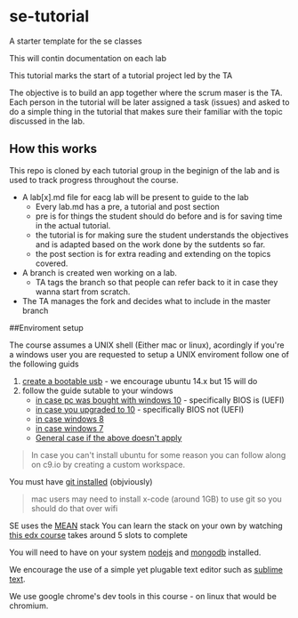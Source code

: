 # se-tutorial

A starter template for the se classes

This will contin documentation on each lab

This tutorial marks the start of a tutorial project led by the TA

The objective is to build an app together where the scrum maser is the TA.
Each person in the tutorial will be later assigned a task (issues) and asked to do a simple thing in the tutorial that makes sure their familiar with the topic discussed in the lab.

## How this works

This repo is cloned by each tutorial group in the beginign of the lab and is used to track progress throughout the course.

- A lab[x].md file for eacg lab will be present to guide to the lab
    + Every lab.md has a pre, a tutorial and post section
    + pre is for things the student should do before and is for saving time in the actual tutorial.
    + the tutorial is for making sure the student understands the objectives and is adapted based on the work done by the sutdents so far.
    + the post section is for extra reading and extending on the topics covered.
- A branch is created wen working on a lab.
    + TA tags the branch so that people can refer back to it in case they wanna start from scratch.
- The TA manages the fork and decides what to include in the master branch

##Enviroment setup

The course assumes a UNIX shell (Either mac or linux), acordingly if you're a windows user you are requested to setup a UNIX enviroment follow one of the following guids

1. [create a bootable usb](http://www.everydaylinuxuser.com/2015/11/how-to-create-ubuntu-1510-usb-drive.html) - we encourage ubuntu 14.x but 15 will do
2. follow the guide sutable to your windows
    - [in case pc was bought with windows 10](http://www.everydaylinuxuser.com/2015/11/how-to-install-ubuntu-linux-alongside.html) - specifically BIOS is (UEFI)
    - [in case you upgraded to 10](http://www.everydaylinuxuser.com/2015/11/how-to-install-ubuntu-linux-alongside_8.html) - specifically BIOS not (UEFI)
    - [in case windows 8](http://www.everydaylinuxuser.com/2014/05/install-ubuntu-1404-alongside-windows.html)
    - [in case windows 7](http://linux.about.com/od/LinuxNewbieDesktopGuide/ss/The-Ultimate-Windows-7-And-Ubuntu-Linux-Dual-Boot-Guide.htm)
    - [General case if the above doesn't apply](https://help.ubuntu.com/community/WindowsDualBoot)

> In case you can't install ubuntu for some reason you can follow along on c9.io by creating a custom workspace.

You must have [git installed](http://git-scm.com/download) (objviously)
> mac users may need to install x-code (around 1GB) to use git so you should do that over wifi

SE uses the [MEAN](http://mean.io/) stack
You can learn the stack on your own by watching [this edx course](https://www.edx.org/course/introduction-mongodb-using-mean-stack-mongodbx-m101x) takes around 5 slots to complete

You will need to have on your system [nodejs](https://nodejs.org/en/) and [mongodb](https://docs.mongodb.org/manual/installation/) installed.

We encourage the use of a simple yet plugable text editor such as [sublime text](https://www.sublimetext.com/3).

We use google chrome's dev tools in this course - on linux that would be chromium.








